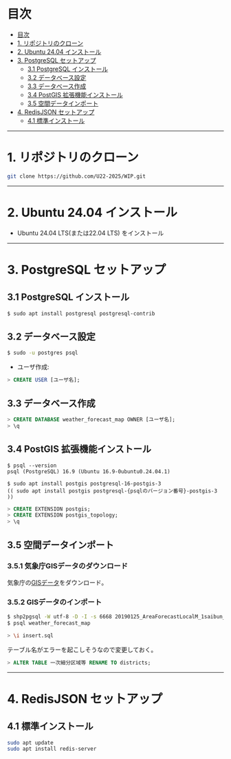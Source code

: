 # 目次
- [目次](#目次)
- [1. リポジトリのクローン](#1-リポジトリのクローン)
- [2. Ubuntu 24.04 インストール](#2-ubuntu-2404-インストール)
- [3. PostgreSQL セットアップ](#3-postgresql-セットアップ)
  - [3.1 PostgreSQL インストール](#31-postgresql-インストール)
  - [3.2 データベース設定](#32-データベース設定)
  - [3.3 データベース作成](#33-データベース作成)
  - [3.4 PostGIS 拡張機能インストール](#34-postgis-拡張機能インストール)
  - [3.5 空間データインポート](#35-空間データインポート)
- [4. RedisJSON セットアップ](#4-redisjson-セットアップ)
  - [4.1 標準インストール](#41-標準インストール)

---

# 1. リポジトリのクローン
```bash
git clone https://github.com/U22-2025/WIP.git
```

---

# 2. Ubuntu 24.04 インストール
- Ubuntu 24.04 LTS(または22.04 LTS) をインストール

---

# 3. PostgreSQL セットアップ
## 3.1 PostgreSQL インストール
```bash
$ sudo apt install postgresql postgresql-contrib
```

## 3.2 データベース設定
```bash
$ sudo -u postgres psql
```
- ユーザ作成:
```sql
> CREATE USER [ユーザ名];
```

## 3.3 データベース作成
```sql
> CREATE DATABASE weather_forecast_map OWNER [ユーザ名];
> \q
```

## 3.4 PostGIS 拡張機能インストール
```
$ psql --version
psql (PostgreSQL) 16.9 (Ubuntu 16.9-0ubuntu0.24.04.1)

$ sudo apt install postgis postgresql-16-postgis-3
(( sudo apt install postgis postgresql-{psqlのバージョン番号}-postgis-3 ))
```

```sql
> CREATE EXTENSION postgis;
> CREATE EXTENSION postgis_topology;
> \q
```

## 3.5 空間データインポート
### 3.5.1 気象庁GISデータのダウンロード
気象庁の[GISデータ](https://www.data.jma.go.jp/developer/gis/20190125_AreaForecastLocalM_1saibun_GIS.zip)をダウンロード。
### 3.5.2 GISデータのインポート
```bash
$ shp2pgsql -W utf-8 -D -I -s 6668 20190125_AreaForecastLocalM_1saibun_GIS/一次細分区域等.shp > insert.sql
$ psql weather_forecast_map

> \i insert.sql
```
テーブル名がエラーを起こしそうなので変更しておく。
```sql
> ALTER TABLE 一次細分区域等 RENAME TO districts;
```

---

# 4. RedisJSON セットアップ
## 4.1 標準インストール
```bash
sudo apt update
sudo apt install redis-server
```
